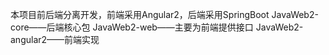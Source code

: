 本项目前后端分离开发，前端采用Angular2，后端采用SpringBoot
JavaWeb2-core——后端核心包
JavaWeb2-web——主要为前端提供接口
JavaWeb2-angular2——前端实现